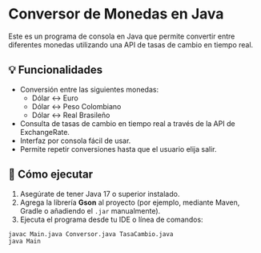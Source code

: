 # Conversor de Monedas en Java

Este es un programa de consola en Java que permite convertir entre diferentes monedas utilizando una API de tasas de cambio en tiempo real.

## 💡 Funcionalidades

- Conversión entre las siguientes monedas:
  - Dólar ↔ Euro
  - Dólar ↔ Peso Colombiano
  - Dólar ↔ Real Brasileño
- Consulta de tasas de cambio en tiempo real a través de la API de ExchangeRate.
- Interfaz por consola fácil de usar.
- Permite repetir conversiones hasta que el usuario elija salir.

## 🚀 Cómo ejecutar

1. Asegúrate de tener Java 17 o superior instalado.
2. Agrega la librería **Gson** al proyecto (por ejemplo, mediante Maven, Gradle o añadiendo el `.jar` manualmente).
3. Ejecuta el programa desde tu IDE o línea de comandos:

```bash
javac Main.java Conversor.java TasaCambio.java
java Main
